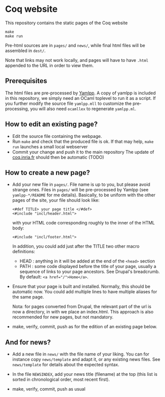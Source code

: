 # Coq website
This repository contains the static pages of the Coq website

    make
    make run

Pre-html sources are in `pages/` and `news/`, while final html files
will be assembled in `dest/`.

Note that links may not work locally, and pages will have to have `.html` appended to the URL in order to view them.

## Prerequisites
The html files are pre-processed by [Yamlpp](http://www.lri.fr/~filliatr/yamlpp.en.html). A copy of
yamlpp is included in this repository, we simply need an OCaml
toplevel to run it as a script. If you further modify the source
file `yamlpp.mll` to customize the pre-processing, you will also need
`ocamllex` to regenerate `yamlpp.ml`.

## How to edit an existing page?
* Edit the source file containing the webpage.
* Run `make` and check that the produced file is ok.
   If that may help, `make run` launches a small local webserver
* Commit your change and push it to the main repository
   The update of [coq.inria.fr](https://coq.inria.fr/) should then be automatic (TODO)

## How to create a new page?
* Add your new file in `pages/`. File name is up to you, but please
  avoid strange ones. Files in `pages/` will be pre-processed by Yamlpp
  (see `yamlpp-*/README` for me details). Basically, to be uniform with
  the other pages of the site, your file should look like:

      <#def TITLE> your page title </#def>
      <#include "incl/header.html">

  with your HTML code corresponding roughly to the inner of the HTML body:

      <#include "incl/footer.html">

   In addition, you could add just after the TITLE two other macro definitions:
   * HEAD : anything in it will be added at the end of the `<head>` section
   * PATH : some code displayed before the title of your page, usually
     a sequence of links to your page ancestors. See Drupal's breadcrumb.
     By default: `<a href="/">Home</a>`.

* Ensure that your page is built and installed. Normally, this should be
   automatic now.
   You could add multiple lines to have multiple aliases for the same page.

   Nota: for pages converted from Drupal, the relevant part of the url is
   now a directory, in with we place an index.html. This approach is also
   recommended for new pages, but not mandatory.

* make, verify, commit, push as for the edition of an existing page below.

## And for news?
* Add a new file in `news/` with the file name of your liking.
   You can for instance copy `news/template` and adapt it, or any existing
   news files. See `news/template` for details about the expected syntax.

* In the file `NEWSINDEX`, add your news title (filename) at the top
   (this list is sorted in chronological order, most recent first).

* make, verify, commit, push as usual

